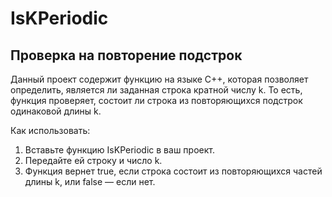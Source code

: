 # IsKPeriodic 
## **Проверка на повторение подстрок**

Данный проект содержит функцию на языке C++, которая позволяет определить, является ли заданная строка кратной числу k. То есть, функция проверяет, состоит ли строка из повторяющихся подстрок одинаковой длины k.

Как использовать:
1. Вставьте функцию IsKPeriodic в ваш проект.
2. Передайте ей строку и число k.
3. Функция вернет true, если строка состоит из повторяющихся частей длины k, или false — если нет.
